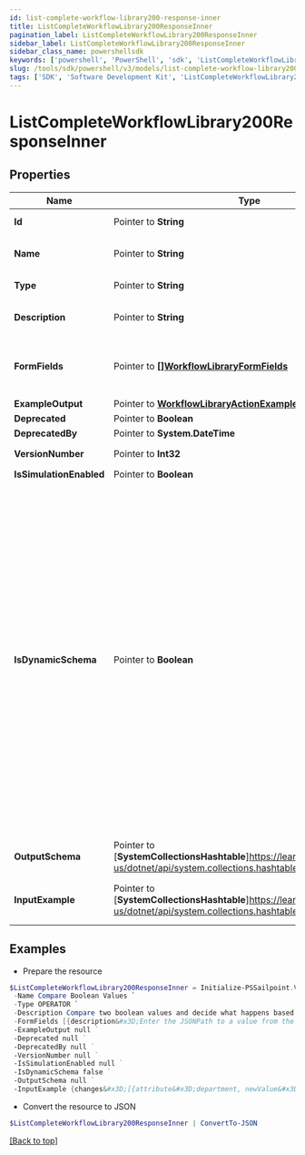 ```yaml
---
id: list-complete-workflow-library200-response-inner
title: ListCompleteWorkflowLibrary200ResponseInner
pagination_label: ListCompleteWorkflowLibrary200ResponseInner
sidebar_label: ListCompleteWorkflowLibrary200ResponseInner
sidebar_class_name: powershellsdk
keywords: ['powershell', 'PowerShell', 'sdk', 'ListCompleteWorkflowLibrary200ResponseInner', 'ListCompleteWorkflowLibrary200ResponseInner'] 
slug: /tools/sdk/powershell/v3/models/list-complete-workflow-library200-response-inner
tags: ['SDK', 'Software Development Kit', 'ListCompleteWorkflowLibrary200ResponseInner', 'ListCompleteWorkflowLibrary200ResponseInner']
---
```



# ListCompleteWorkflowLibrary200ResponseInner

## Properties

Name | Type | Description | Notes
------------ | ------------- | ------------- | -------------
**Id** |  Pointer to **String** | Operator ID. | [optional] 
**Name** |  Pointer to **String** | Operator friendly name | [optional] 
**Type** |  Pointer to **String** | Operator type | [optional] 
**Description** |  Pointer to **String** | Description of the operator | [optional] 
**FormFields** |  Pointer to [**[]WorkflowLibraryFormFields**](workflow-library-form-fields) | One or more inputs that the operator accepts | [optional] 
**ExampleOutput** |  Pointer to [**WorkflowLibraryActionExampleOutput**](workflow-library-action-example-output) |  | [optional] 
**Deprecated** |  Pointer to **Boolean** |  | [optional] 
**DeprecatedBy** |  Pointer to **System.DateTime** |  | [optional] 
**VersionNumber** |  Pointer to **Int32** | Version number | [optional] 
**IsSimulationEnabled** |  Pointer to **Boolean** |  | [optional] 
**IsDynamicSchema** |  Pointer to **Boolean** | Determines whether the dynamic output schema is returned in place of the action's output schema. The dynamic schema lists non-static properties, like properties of a workflow form where each form has different fields. These will be provided dynamically based on available form fields. | [optional] 
**OutputSchema** |  Pointer to [**SystemCollectionsHashtable**]https://learn.microsoft.com/en-us/dotnet/api/system.collections.hashtable?view=net-9.0 | Example output schema | [optional] 
**InputExample** |  Pointer to [**SystemCollectionsHashtable**]https://learn.microsoft.com/en-us/dotnet/api/system.collections.hashtable?view=net-9.0 | Example trigger payload if applicable | [optional] 

## Examples

- Prepare the resource
```powershell
$ListCompleteWorkflowLibrary200ResponseInner = Initialize-PSSailpoint.V3ListCompleteWorkflowLibrary200ResponseInner  -Id sp:compare-boolean `
 -Name Compare Boolean Values `
 -Type OPERATOR `
 -Description Compare two boolean values and decide what happens based on the result. `
 -FormFields [{description&#x3D;Enter the JSONPath to a value from the input to compare to Variable B., helpText&#x3D;, label&#x3D;Variable A, name&#x3D;variableA.$, required&#x3D;true, type&#x3D;text}, {helpText&#x3D;Select an operation., label&#x3D;Operation, name&#x3D;operator, options&#x3D;[{label&#x3D;Equals, value&#x3D;BooleanEquals}], required&#x3D;true, type&#x3D;select}, {description&#x3D;Enter the JSONPath to a value from the input to compare to Variable A., helpText&#x3D;, label&#x3D;Variable B, name&#x3D;variableB.$, required&#x3D;false, type&#x3D;text}, {description&#x3D;Enter True or False., helpText&#x3D;, label&#x3D;Variable B, name&#x3D;variableB, required&#x3D;false, type&#x3D;text}] `
 -ExampleOutput null `
 -Deprecated null `
 -DeprecatedBy null `
 -VersionNumber null `
 -IsSimulationEnabled null `
 -IsDynamicSchema false `
 -OutputSchema null `
 -InputExample {changes&#x3D;[{attribute&#x3D;department, newValue&#x3D;marketing, oldValue&#x3D;sales}, {attribute&#x3D;manager, newValue&#x3D;{id&#x3D;ee769173319b41d19ccec6c235423236c, name&#x3D;mean.guy, type&#x3D;IDENTITY}, oldValue&#x3D;{id&#x3D;ee769173319b41d19ccec6c235423237b, name&#x3D;nice.guy, type&#x3D;IDENTITY}}, {attribute&#x3D;email, newValue&#x3D;john.doe@gmail.com, oldValue&#x3D;john.doe@hotmail.com}], identity&#x3D;{id&#x3D;ee769173319b41d19ccec6cea52f237b, name&#x3D;john.doe, type&#x3D;IDENTITY}}
```

- Convert the resource to JSON
```powershell
$ListCompleteWorkflowLibrary200ResponseInner | ConvertTo-JSON
```


[[Back to top]](#) 

